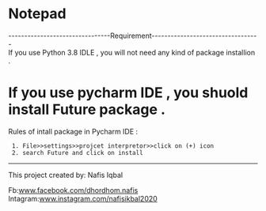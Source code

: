 # Notepad
--------------------------------Requirement----------------------------------   
If you use Python 3.8 IDLE , you will not need any kind of package installion . 

If you use pycharm IDE , you shuold install Future package .
============================================================================
Rules of intall package in Pycharm IDE :

     1. File>>settings>>projcet interpretor>>click on (+) icon
     2. search Future and click on install  
----------------------------------------------------------------------------

This project created by:
      Nafis Iqbal

Fb:www.facebook.com/dhordhom.nafis
Intagram:www.instagram.com/nafisikbal2020                           

